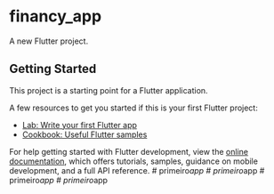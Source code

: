 # financy_app

A new Flutter project.

## Getting Started

This project is a starting point for a Flutter application.

A few resources to get you started if this is your first Flutter project:

- [Lab: Write your first Flutter app](https://docs.flutter.dev/get-started/codelab)
- [Cookbook: Useful Flutter samples](https://docs.flutter.dev/cookbook)

For help getting started with Flutter development, view the
[online documentation](https://docs.flutter.dev/), which offers tutorials,
samples, guidance on mobile development, and a full API reference.
#   p r i m e i r o _ a p p  
 #   p r i m e i r o _ a p p  
 #   p r i m e i r o _ a p p  
 #   p r i m e i r o _ a p p  
 